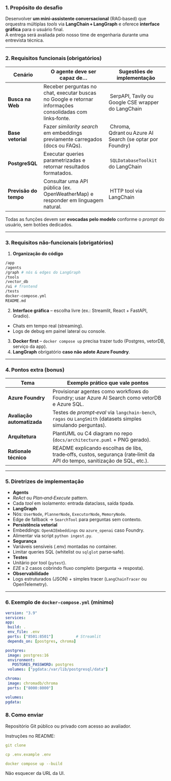 ### 1. Propósito do desafio

Desenvolver **um mini‑assistente conversacional** (RAG‑based) que orquestra múltiplas _tools_ via **LangChain + LangGraph** e oferece **interface gráfica** para o usuário final.  
A entrega será avaliada pelo nosso time de engenharia durante uma entrevista técnica.

---

### 2. Requisitos funcionais (obrigatórios)

| Cenário | O agente deve ser capaz de… | Sugestões de implementação |
|---------|----------------------------|----------------------------|
| **Busca na Web** | Receber perguntas no chat, executar buscas no Google e retornar informações consolidadas com links‑fonte. | SerpAPI, Tavily ou Google CSE wrapper do LangChain |
| **Base vetorial** | Fazer _similarity search_ em embeddings previamente carregados (docs ou FAQs). | Chroma, Qdrant ou Azure AI Search (se optar por Foundry) |
| **PostgreSQL** | Executar queries parametrizadas e retornar resultados formatados. | `SQLDatabaseToolkit` do LangChain |
| **Previsão do tempo** | Consultar uma API pública (ex. OpenWeatherMap) e responder em linguagem natural. | HTTP tool via LangChain |

Todas as funções devem ser **evocadas pelo modelo** conforme o _prompt_ do usuário, sem botões dedicados.

---

### 3. Requisitos não‑funcionais (obrigatórios)

1. **Organização do código**  
```BASH
/app
/agents
/graph # nós & edges do LangGraph
/tools
/vector_db
/ui # frontend
/tests
docker-compose.yml
README.md
```

2. **Interface gráfica** – escolha livre (ex.: Streamlit, React + FastAPI, Gradio).  
- Chats em tempo real (streaming).  
- Logs de debug em painel lateral ou console.  
3. **Docker first** – `docker compose up` precisa trazer tudo (Postgres, vetorDB, serviço da app).  
4. **LangGraph** obrigatório **caso não adote Azure Foundry**.

---

### 4. Pontos extra (bonus)

| Tema | Exemplo prático que vale pontos |
|------|---------------------------------|
| **Azure Foundry** | Provisionar agentes como workflows do Foundry; usar Azure AI Search como vetorDB e Azure SQL. |
| **Avaliação automatizada** | Testes de _prompt‑eval_ via `langchain-bench`, `ragas` ou `LangSmith` (datasets simples simulando perguntas). |
| **Arquitetura** | PlantUML ou C4 diagram no repo (`docs/architecture.puml` + PNG gerado). |
| **Rationale técnico** | README explicando escolhas de libs, trade‑offs, custos, segurança (rate‑limit da API do tempo, sanitização de SQL, etc.). |

---

### 5. Diretrizes de implementação

- **Agents**  
- _ReAct_ ou _Plan‑and‑Execute_ pattern.  
- Cada _tool_ em isolamento: entrada dataclass, saída tipada.  
- **LangGraph**  
- Nós: `UserNode`, `PlannerNode`, `ExecutorNode`, `MemoryNode`.  
- Edge de fallback → `SearchTool` para perguntas sem contexto.  
- **Persistência vetorial**  
- Embeddings: `OpenAIEmbeddings` ou `azure_openai` caso Foundry.  
- Alimentar via script `python ingest.py`.  
- **Segurança**  
- Variáveis sensíveis (.env) montadas no container.  
- Limitar queries SQL (whitelist ou `sqlglot` parse‑safe).  
- **Testes**  
- Unitário por tool (`pytest`).  
- _E2E_ ≥ 2 casos cobrindo fluxo completo (pergunta → resposta).  
- **Observabilidade**  
- Logs estruturados (JSON) + simples tracer (`LangChainTracer` ou OpenTelemetry).

---

### 6. Exemplo de `docker-compose.yml` (mínimo)

```yaml
version: "3.9"
services:
app:
 build: .
 env_file: .env
 ports: ["8501:8501"]          # Streamlit
 depends_on: [postgres, chroma]

postgres:
 image: postgres:16
 environment:
   POSTGRES_PASSWORD: postgres
 volumes: ["pgdata:/var/lib/postgresql/data"]

chroma:
 image: chromadb/chroma
 ports: ["8000:8000"]

volumes:
pgdata:

```

### 8. Como enviar
Repositório Git público ou privado com acesso ao avaliador.

Instruções no README:
```yaml
git clone

cp .env.example .env

docker compose up --build
```
Não esquecer da URL da UI.
